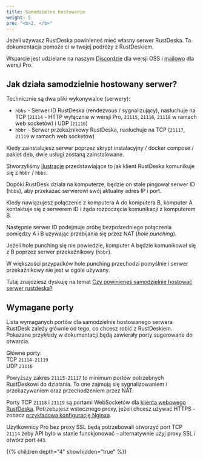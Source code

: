 ```yaml
---
title: Samodzielne hostowanie
weight: 5
pre: "<b>2. </b>"
---
```


Jeżeli używasz RustDeska powinieneś mieć własny serwer RustDeska. Ta dokumentacja pomoże ci w twojej podróży z RustDeskiem.

Wsparcie jest udzielane na naszym [Discordzie](https://discord.com/invite/nDceKgxnkV) dla wersji OSS i [mailowo](mailto:support@rustdesk.com) dla wersji Pro.

## Jak działa samodzielnie hostowany serwer?

Technicznie są dwa pliki wykonywalne (serwery):

- `hbbs` - Serwer ID RustDeska (rendezvous / sygnalizujący), nasłuchuje na TCP (`21114` - HTTP wyłącznie w wersji Pro, `21115`, `21116`, `21118` w ramach web socketów) i UDP (`21116`)
- `hbbr` - Serwer przekaźnikowy RustDeska, nasłuchuje na TCP (`21117`, `21119` w ramach web socketów)

Kiedy zainstalujesz serwer poprzez skrypt instalacyjny / docker compose / pakiet deb, dwie usługi zostaną zainstalowane.

Stworzyliśmy [ilustracje](https://github.com/rustdesk/rustdesk/wiki/How-does-RustDesk-work%3F) przedstawiające to jak klient RustDeska komunikuje się z `hbbr` / `hbbs`.

Dopóki RustDesk działa na komputerze, będzie on stale pingował serwer ID (`hbbs`), aby przekazać serwerowi swój aktualny adres IP i port. 

Kiedy nawiązujesz połączenie z komputera A do komputera B, komputer A kontaktuje się z serwerem ID i żąda rozpoczęcia komunikacji z komputerem B.

Następnie serwer ID podejmuje próbę bezpośredniego połączenia pomiędzy A i B używając przebijania się przez NAT (_hole punching_).

Jeżeli hole punching się nie powiedzie, komputer A będzie komunikował się z B poprzez serwer przekaźnikowy (`hbbr`).

W większości przypadków hole punching przechodzi pomyślnie i serwer przekaźnikowy nie jest w ogóle używany.

Tutaj znajdziesz dyskuję na temat [Czy powinieneś samodzielnie hostować serwer rustdeska?](https://www.reddit.com/r/rustdesk/comments/1cr8kfv/should_you_selfhost_a_rustdesk_server/)

## Wymagane porty

Lista wymaganych portów dla samodzielnie hostowanego serwera RustDesk zależy głównie od tego, co chcesz robić z RustDeskiem. Pokazane przykłady w dokumentacji będą zawierały porty sugerowane do otwarcia.

Główne porty: \
TCP `21114-21119` \
UDP `21116`

Powyższy zakres `21115-21117` to minimum portów potrzebnych RustDeskowi do działania. To one zajmują się sygnalizowaniem i przekazywaniem oraz przechodzeniem przez NAT.

Porty TCP `21118` i `21119` są portami WebSocketów dla [klienta webowego RustDeska](https://rustdesk.com/web/). Potrzebujesz wstecznego proxy, jeżeli chcesz używać HTTPS - zobacz [przykładową konfigurację Nginxa](/docs/en/self-host/rustdesk-server-pro/faq/#8-add-websocket-secure-wss-support-for-the-id-server-and-relay-server-to-enable-secure-communication-for-the-web-client).

Użytkownicy Pro bez proxy SSL będą potrzebowali otworzyć port TCP `21114` żeby API było w stanie funckjonować - alternatywnie użyj proxy SSL i otwórz port `443`. 

{{% children depth="4" showhidden="true" %}}
